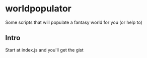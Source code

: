 # worldpopulator
Some scripts that will populate a fantasy world for you (or help to)

## Intro
Start at index.js and you'll get the gist
